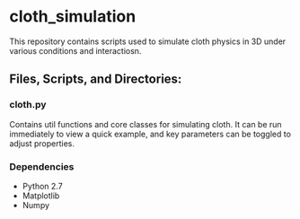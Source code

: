 # cloth_simulation
This repository contains scripts used to simulate cloth physics in 3D under various conditions and interactiosn.

## Files, Scripts, and Directories:

### cloth.py
Contains util functions and core classes for simulating cloth. It can be run immediately to view a quick example, and key parameters can be toggled to adjust properties.

### Dependencies

* Python 2.7
* Matplotlib
* Numpy


